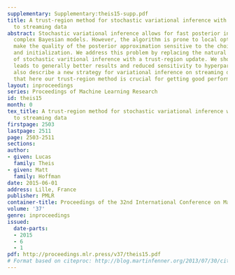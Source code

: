 ```yaml
---
supplementary: Supplementary:theis15-supp.pdf
title: A trust-region method for stochastic variational inference with applications
  to streaming data
abstract: Stochastic variational inference allows for fast posterior inference in
  complex Bayesian models. However, the algorithm is prone to local optima which can
  make the quality of the posterior approximation sensitive to the choice of hyperparameters
  and initialization. We address this problem by replacing the natural gradient step
  of stochastic varitional inference with a trust-region update. We show that this
  leads to generally better results and reduced sensitivity to hyperparameters. We
  also describe a new strategy for variational inference on streaming data and show
  that here our trust-region method is crucial for getting good performance.
layout: inproceedings
series: Proceedings of Machine Learning Research
id: theis15
month: 0
tex_title: A trust-region method for stochastic variational inference with applications
  to streaming data
firstpage: 2503
lastpage: 2511
page: 2503-2511
sections: 
author:
- given: Lucas
  family: Theis
- given: Matt
  family: Hoffman
date: 2015-06-01
address: Lille, France
publisher: PMLR
container-title: Proceedings of the 32nd International Conference on Machine Learning
volume: '37'
genre: inproceedings
issued:
  date-parts:
  - 2015
  - 6
  - 1
pdf: http://proceedings.mlr.press/v37/theis15.pdf
# Format based on citeproc: http://blog.martinfenner.org/2013/07/30/citeproc-yaml-for-bibliographies/
---
```

